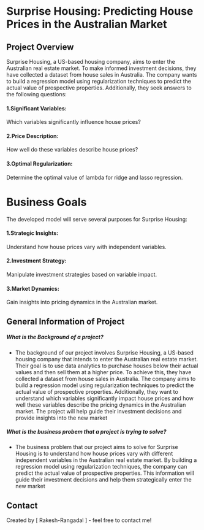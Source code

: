 # Surprise Housing: Predicting House Prices in the Australian Market
## Project Overview
Surprise Housing, a US-based housing company, aims to enter the Australian real estate market. To make informed investment decisions, they have collected a dataset from house sales in Australia. The company wants to build a regression model using regularization techniques to predict the actual value of prospective properties. Additionally, they seek answers to the following questions:

#### 1.Significant Variables: 
Which variables significantly influence house prices?
#### 2.Price Description: 
How well do these variables describe house prices?
#### 3.Optimal Regularization: 
Determine the optimal value of lambda for ridge and lasso regression.

# Business Goals
The developed model will serve several purposes for Surprise Housing:

#### 1.Strategic Insights: 
Understand how house prices vary with independent variables.
#### 2.Investment Strategy: 
Manipulate investment strategies based on variable impact.
#### 3.Market Dynamics: 
Gain insights into pricing dynamics in the Australian market.

## General Information of Project
##### What is the Background of a project?
- The background of our project involves Surprise Housing, a US-based housing company that intends to enter the Australian real estate market. Their goal is to use data analytics to purchase houses below their actual values and then sell 
  them at a higher price. To achieve this, they have collected a dataset from house sales in Australia. The company aims to build a regression model using regularization techniques to predict the actual value of prospective properties. 
  Additionally, they want to understand which variables significantly impact house prices and how well these variables describe the pricing dynamics in the Australian market. The project will help guide their investment decisions and 
  provide insights into the new market
##### What is the business probem that a project is trying to solve?
- The business problem that our project aims to solve for Surprise Housing is to understand how house prices vary with different independent variables in the Australian real estate market. By building a regression model using regularization 
  techniques, the company can predict the actual value of prospective properties. This information will guide their investment decisions and help them strategically enter the new market

## Contact
Created by [ Rakesh-Rangadal ] - feel free to contact me!



